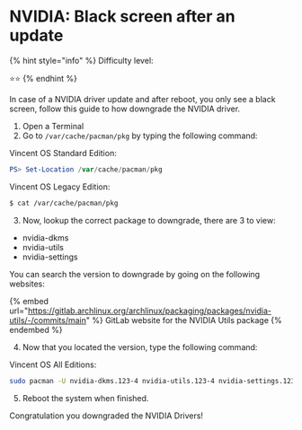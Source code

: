 # NVIDIA: Black screen after an update

{% hint style="info" %}
Difficulty level:&#x20;

:star::star:
{% endhint %}

In case of a NVIDIA driver update and after reboot, you only see a black screen, follow this guide to how downgrade the NVIDIA driver.

1. Open a Terminal
2. Go to `/var/cache/pacman/pkg` by typing the following command:

Vincent OS Standard Edition:

```powershell
PS> Set-Location /var/cache/pacman/pkg
```

Vincent OS Legacy Edition:

```bash
$ cat /var/cache/pacman/pkg
```

3. Now, lookup the correct package to downgrade, there are 3 to view:

* nvidia-dkms
* nvidia-utils
* nvidia-settings

You can search the version to downgrade by going on the following websites:

{% embed url="https://gitlab.archlinux.org/archlinux/packaging/packages/nvidia-utils/-/commits/main" %}
GitLab website for the NVIDIA Utils package
{% endembed %}

4. Now that you located the version, type the following command:

Vincent OS All Editions:

```sh
sudo pacman -U nvidia-dkms.123-4 nvidia-utils.123-4 nvidia-settings.123-4
```

5. Reboot the system when finished.

Congratulation you downgraded the NVIDIA Drivers!

